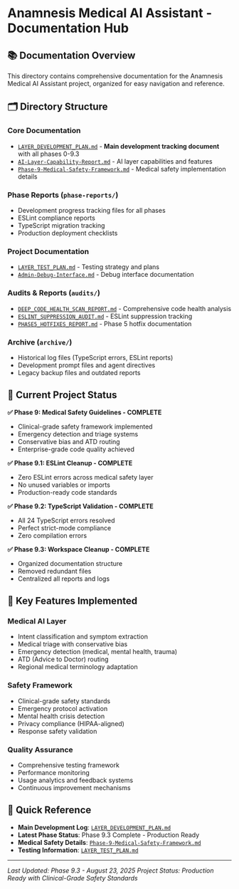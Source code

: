 # Anamnesis Medical AI Assistant - Documentation Hub

## 📚 **Documentation Overview**

This directory contains comprehensive documentation for the Anamnesis Medical AI Assistant project, organized for easy navigation and reference.

## 🗂️ **Directory Structure**

### **Core Documentation**
- [`LAYER_DEVELOPMENT_PLAN.md`](./LAYER_DEVELOPMENT_PLAN.md) - **Main development tracking document** with all phases 0-9.3
- [`AI-Layer-Capability-Report.md`](./AI-Layer-Capability-Report.md) - AI layer capabilities and features
- [`Phase-9-Medical-Safety-Framework.md`](./Phase-9-Medical-Safety-Framework.md) - Medical safety implementation details

### **Phase Reports** (`phase-reports/`)
- Development progress tracking files for all phases
- ESLint compliance reports
- TypeScript migration tracking
- Production deployment checklists

### **Project Documentation**
- [`LAYER_TEST_PLAN.md`](./LAYER_TEST_PLAN.md) - Testing strategy and plans
- [`Admin-Debug-Interface.md`](./Admin-Debug-Interface.md) - Debug interface documentation

### **Audits & Reports** (`audits/`)
- [`DEEP_CODE_HEALTH_SCAN_REPORT.md`](./audits/DEEP_CODE_HEALTH_SCAN_REPORT.md) - Comprehensive code health analysis
- [`ESLINT_SUPPRESSION_AUDIT.md`](./audits/ESLINT_SUPPRESSION_AUDIT.md) - ESLint suppression tracking
- [`PHASE5_HOTFIXES_REPORT.md`](./audits/PHASE5_HOTFIXES_REPORT.md) - Phase 5 hotfix documentation

### **Archive** (`archive/`)
- Historical log files (TypeScript errors, ESLint reports)
- Development prompt files and agent directives
- Legacy backup files and outdated reports

## 🎯 **Current Project Status**

**✅ Phase 9: Medical Safety Guidelines - COMPLETE**
- Clinical-grade safety framework implemented
- Emergency detection and triage systems
- Conservative bias and ATD routing
- Enterprise-grade code quality achieved

**✅ Phase 9.1: ESLint Cleanup - COMPLETE**
- Zero ESLint errors across medical safety layer
- No unused variables or imports
- Production-ready code standards

**✅ Phase 9.2: TypeScript Validation - COMPLETE**
- All 24 TypeScript errors resolved
- Perfect strict-mode compliance
- Zero compilation errors

**✅ Phase 9.3: Workspace Cleanup - COMPLETE**
- Organized documentation structure
- Removed redundant files
- Centralized all reports and logs

## 🚀 **Key Features Implemented**

### **Medical AI Layer**
- Intent classification and symptom extraction
- Medical triage with conservative bias
- Emergency detection (medical, mental health, trauma)
- ATD (Advice to Doctor) routing
- Regional medical terminology adaptation

### **Safety Framework**
- Clinical-grade safety standards
- Emergency protocol activation
- Mental health crisis detection
- Privacy compliance (HIPAA-aligned)
- Response safety validation

### **Quality Assurance**
- Comprehensive testing framework
- Performance monitoring
- Usage analytics and feedback systems
- Continuous improvement mechanisms

## 📖 **Quick Reference**

- **Main Development Log**: [`LAYER_DEVELOPMENT_PLAN.md`](./LAYER_DEVELOPMENT_PLAN.md)
- **Latest Phase Status**: Phase 9.3 Complete - Production Ready
- **Medical Safety Details**: [`Phase-9-Medical-Safety-Framework.md`](./Phase-9-Medical-Safety-Framework.md)
- **Testing Information**: [`LAYER_TEST_PLAN.md`](./LAYER_TEST_PLAN.md)

---

*Last Updated: Phase 9.3 - August 23, 2025*
*Project Status: Production Ready with Clinical-Grade Safety Standards*